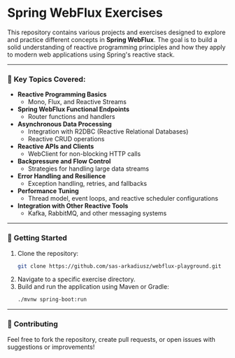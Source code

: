 
# Spring WebFlux Exercises

This repository contains various projects and exercises designed to explore and practice different concepts in **Spring WebFlux**. The goal is to build a solid understanding of reactive programming principles and how they apply to modern web applications using Spring's reactive stack.

---

### 🌟 **Key Topics Covered:**

- **Reactive Programming Basics**
  - Mono, Flux, and Reactive Streams
- **Spring WebFlux Functional Endpoints**
  - Router functions and handlers
- **Asynchronous Data Processing**
  - Integration with R2DBC (Reactive Relational Databases)
  - Reactive CRUD operations
- **Reactive APIs and Clients**
  - WebClient for non-blocking HTTP calls
- **Backpressure and Flow Control**
  - Strategies for handling large data streams
- **Error Handling and Resilience**
  - Exception handling, retries, and fallbacks
- **Performance Tuning**
  - Thread model, event loops, and reactive scheduler configurations
- **Integration with Other Reactive Tools**
  - Kafka, RabbitMQ, and other messaging systems

---

### 🚀 **Getting Started**

1. Clone the repository:
   ```sh
   git clone https://github.com/sas-arkadiusz/webflux-playground.git
   ```
2. Navigate to a specific exercise directory.
3. Build and run the application using Maven or Gradle:
   ```sh
   ./mvnw spring-boot:run
   ```
---

### 🤝 **Contributing**

Feel free to fork the repository, create pull requests, or open issues with suggestions or improvements!
